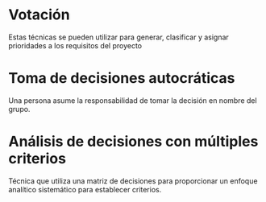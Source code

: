 # Votación
Estas técnicas se pueden utilizar para generar, clasificar y asignar prioridades a los requisitos del proyecto
# **Toma de decisiones autocráticas**
Una persona asume la responsabilidad de tomar la decisión en nombre del grupo.
# **Análisis de decisiones con múltiples criterios**
Técnica que utiliza una matriz de decisiones para proporcionar un enfoque analítico sistemático para establecer criterios.